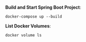 **Build and Start Spring Boot Project**:

```shell script
docker-compose up --build
```

**List Docker Volumes**:

```shell script
docker volume ls
```